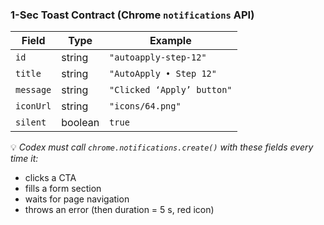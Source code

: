 ### 1-Sec Toast Contract (Chrome `notifications` API)

| Field | Type | Example |
|-------|------|---------|
| `id`  | string | `"autoapply-step-12"` |
| `title` | string | `"AutoApply • Step 12"` |
| `message` | string | `"Clicked ‘Apply’ button"` |
| `iconUrl` | string | `"icons/64.png"` |
| `silent` | boolean | `true` |

💡 *Codex must call `chrome.notifications.create()` with these fields every time it:*  
- clicks a CTA  
- fills a form section  
- waits for page navigation  
- throws an error (then duration = 5 s, red icon)
